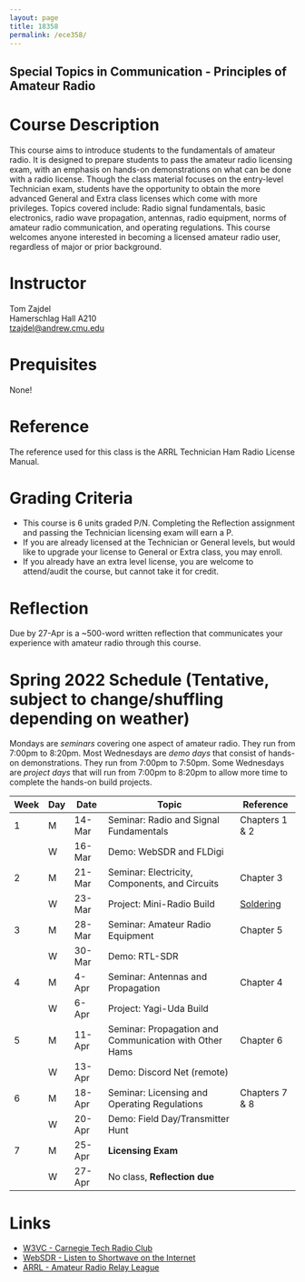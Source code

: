 ```yaml
---
layout: page
title: 18358
permalink: /ece358/
---
```


## Special Topics in Communication - Principles of Amateur Radio

# Course Description
This course aims to introduce students to the fundamentals of amateur radio. It is designed to prepare students to pass the amateur radio licensing exam, with an emphasis on hands-on demonstrations on what can be done with a radio license.
Though the class material focuses on the entry-level Technician exam, students have the opportunity to obtain the more advanced General and Extra class licenses which come with more privileges.
Topics covered include: Radio signal fundamentals, basic electronics, radio wave propagation, antennas, radio equipment, norms of amateur radio communication, and operating regulations.
This course welcomes anyone interested in becoming a licensed amateur radio user, regardless of major or prior background.

# Instructor
Tom Zajdel<br/>
Hamerschlag Hall A210<br/>
tzajdel@andrew.cmu.edu

# Prequisites
None!

# Reference
The reference used for this class is the ARRL Technician Ham Radio License Manual.

# Grading Criteria
- This course is 6 units graded P/N. Completing the Reflection assignment and passing the Technician licensing exam will earn a P.
- If you are already licensed at the Technician or General levels, but would like to upgrade your license to General or Extra class, you may enroll.
- If you already have an extra level license, you are welcome to attend/audit the course, but cannot take it for credit.

# Reflection
Due by 27-Apr is a ~500-word written reflection that communicates your experience with amateur radio through this course.

# Spring 2022 Schedule (Tentative, subject to change/shuffling depending on weather)

Mondays are *seminars* covering one aspect of amateur radio. They run from 7:00pm to 8:20pm.
Most Wednesdays are *demo days* that consist of hands-on demonstrations. They run from 7:00pm to 7:50pm.
Some Wednesdays are *project days* that will run from 7:00pm to 8:20pm to allow more time to complete the hands-on build projects.

| Week | Day | Date | Topic | Reference |
| --- | --- | --- | --- | --- |
| 1 | M | 14-Mar | Seminar: Radio and Signal Fundamentals | Chapters 1 & 2 |
|   | W | 16-Mar | Demo: WebSDR and FLDigi |  |
| 2 | M | 21-Mar | Seminar: Electricity, Components, and Circuits | Chapter 3 |
|   | W | 23-Mar | Project: Mini-Radio Build | [Soldering](https://www.youtube.com/watch?v=Qps9woUGkvI) |
| 3 | M | 28-Mar | Seminar: Amateur Radio Equipment | Chapter 5 |
|   | W | 30-Mar | Demo: RTL-SDR |  |
| 4 | M |  4-Apr | Seminar: Antennas and Propagation | Chapter 4 |
|   | W |  6-Apr | Project: Yagi-Uda Build |  |
| 5 | M | 11-Apr | Seminar: Propagation and Communication with Other Hams | Chapter 6 |
|   | W | 13-Apr | Demo: Discord Net (remote) |  |
| 6 | M | 18-Apr | Seminar: Licensing and Operating Regulations | Chapters 7 & 8 |
|   | W | 20-Apr | Demo: Field Day/Transmitter Hunt | |
| 7 | M | 25-Apr | **Licensing Exam** | |
|   | W | 27-Apr | No class, **Reflection due** | |

# Links
- [W3VC - Carnegie Tech Radio Club](http://www.w3vc.org/)
- [WebSDR - Listen to Shortwave on the Internet](http://www.websdr.org/)
- [ARRL - Amateur Radio Relay League](http://www.arrl.org/what-is-ham-radio)
